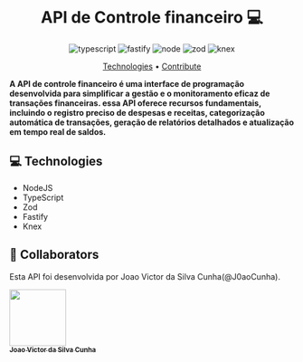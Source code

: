 [TYPESCRIPT__BADGE]: https://img.shields.io/badge/typescript-D4FAFF?style=for-the-badge&logo=typescript
[FASTIFY__BADGE]: https://img.shields.io/badge/fastify-005CFE?style=for-the-badge&logo=fastify
[NODE__BADGE]:https://img.shields.io/badge/Node.js-339933.svg?style=for-the-badge&logo=nodedotjs&logoColor=white
[ZOD__BADGE]:https://img.shields.io/badge/Zod-3E67B1.svg?style=for-the-badge&logo=Zod&logoColor=white
[KNEX__BADGE]:https://img.shields.io/badge/knex-2D3748.svg?style=for-the-badge&logo=knex&logoColor=white

<h1 align="center" style="font-weight: bold;">API de Controle financeiro 💻</h1> 

<div align="center">

![typescript][TYPESCRIPT__BADGE]
![fastify][FASTIFY__BADGE]
![node][NODE__BADGE]
![zod][ZOD__BADGE]
![knex][KNEX__BADGE]

</div>


<p align="center">
 <a href="#tech">Technologies</a> • 
 <a href="#contribute">Contribute</a>
</p>

<p align="start" >
    <b>A API de controle financeiro é uma interface de programação desenvolvida para simplificar a gestão e o monitoramento eficaz de transações financeiras. essa API oferece recursos fundamentais, incluindo o registro preciso de despesas e receitas, categorização automática de transações, geração de relatórios detalhados e atualização em tempo real de saldos.
    </b>
</p>


<h2 id="technologies">💻 Technologies</h2>

- NodeJS
- TypeScript
- Zod
- Fastify
- Knex


<h2 id="colab">🤝 Collaborators</h2>

Esta API foi desenvolvida por Joao Victor da Silva Cunha(@J0aoCunha).

 <a href="#">
        <img src="https://media.licdn.com/dms/image/D4D03AQFCCuAsAnp6vw/profile-displayphoto-shrink_800_800/0/1681515236076?e=1710979200&v=beta&t=0nH2KnkGeWXN03oLgSvY4Ui7ghdDdU_JX97-yg0SV1o" 
        width="100px;" 
        /><br>
        <sub>
          <b>Joao Victor da Silva Cunha</b>
        </sub>
 </a>


